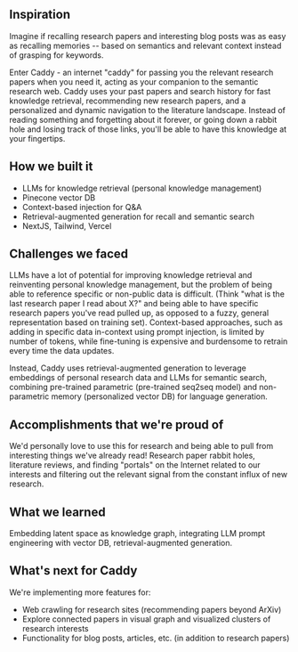## Inspiration

Imagine if recalling research papers and interesting blog posts was as easy as recalling memories -- based on semantics and relevant context instead of grasping for keywords.

Enter Caddy - an internet "caddy" for passing you the relevant research papers when you need it, acting as your companion to the semantic research web. Caddy uses your past papers and search history for fast knowledge retrieval, recommending new research papers, and a personalized and dynamic navigation to the literature landscape. Instead of reading something and forgetting about it forever, or going down a rabbit hole and losing track of those links, you'll be able to have this knowledge at your fingertips.

## How we built it

- LLMs for knowledge retrieval (personal knowledge management)
- Pinecone vector DB
- Context-based injection for Q&A
- Retrieval-augmented generation for recall and semantic search
- NextJS, Tailwind, Vercel

## Challenges we faced

LLMs have a lot of potential for improving knowledge retrieval and reinventing personal knowledge management, but the problem of being able to reference specific or non-public data is difficult. (Think "what is the last research paper I read about X?" and being able to have specific research papers you've read pulled up, as opposed to a fuzzy, general representation based on training set). Context-based approaches, such as adding in specific data in-context using prompt injection, is limited by number of tokens, while fine-tuning is expensive and burdensome to retrain every time the data updates.

Instead, Caddy uses retrieval-augmented generation to leverage embeddings of personal research data and LLMs for semantic search, combining pre-trained parametric (pre-trained seq2seq model) and non-parametric memory (personalized vector DB) for language generation.

## Accomplishments that we're proud of

We'd personally love to use this for research and being able to pull from interesting things we've already read! Research paper rabbit holes, literature reviews, and finding "portals" on the Internet related to our interests and filtering out the relevant signal from the constant influx of new research.

## What we learned

Embedding latent space as knowledge graph, integrating LLM prompt engineering with vector DB, retrieval-augmented generation.

## What's next for Caddy

We're implementing more features for:

- Web crawling for research sites (recommending papers beyond ArXiv)
- Explore connected papers in visual graph and visualized clusters of research interests
- Functionality for blog posts, articles, etc. (in addition to research papers)
